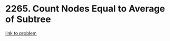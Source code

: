 # 2265. Count Nodes Equal to Average of Subtree

[link to problem](https://leetcode.com/problems/count-nodes-equal-to-average-of-subtree/?envType=daily-question&envId=2023-11-03)
